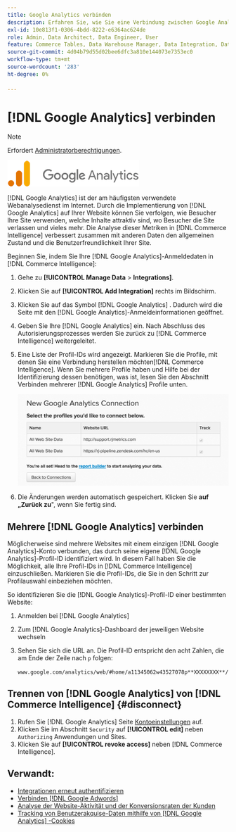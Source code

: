 ```yaml
---
title: Google Analytics verbinden
description: Erfahren Sie, wie Sie eine Verbindung zwischen Google Analytics und  [!DNL Commerce Intelligence] herstellen.
exl-id: 10e813f1-0306-4bdd-8222-e6364ac624de
role: Admin, Data Architect, Data Engineer, User
feature: Commerce Tables, Data Warehouse Manager, Data Integration, Data Import/Export
source-git-commit: 4d04b79d55d02bee6dfc3a810e144073e7353ec0
workflow-type: tm+mt
source-wordcount: '283'
ht-degree: 0%

---
```


# [!DNL Google Analytics] verbinden

>[!NOTE]
>
>Erfordert [Administratorberechtigungen](../../../administrator/user-management/user-management.md).

![Google Analytics-Logo](../../../assets/google-analytics-logo.png)

[!DNL Google Analytics] ist der am häufigsten verwendete Webanalysedienst im Internet. Durch die Implementierung von [!DNL Google Analytics] auf Ihrer Website können Sie verfolgen, wie Besucher Ihre Site verwenden, welche Inhalte attraktiv sind, wo Besucher die Site verlassen und vieles mehr. Die Analyse dieser Metriken in [!DNL Commerce Intelligence] verbessert zusammen mit anderen Daten den allgemeinen Zustand und die Benutzerfreundlichkeit Ihrer Site.

Beginnen Sie, indem Sie Ihre [!DNL Google Analytics]-Anmeldedaten in [!DNL Commerce Intelligence]:

1. Gehe zu **[!UICONTROL Manage Data** > **Integrations]**.

1. Klicken Sie auf **[!UICONTROL Add Integration]** rechts im Bildschirm.

1. Klicken Sie auf das Symbol [!DNL Google Analytics] . Dadurch wird die Seite mit den [!DNL Google Analytics]-Anmeldeinformationen geöffnet.

1. Geben Sie Ihre [!DNL Google Analytics] ein. Nach Abschluss des Autorisierungsprozesses werden Sie zurück zu [!DNL Commerce Intelligence] weitergeleitet.

1. Eine Liste der Profil-IDs wird angezeigt. Markieren Sie die Profile, mit denen Sie eine Verbindung herstellen möchten[!DNL Commerce Intelligence]. Wenn Sie mehrere Profile haben und Hilfe bei der Identifizierung dessen benötigen, was ist, lesen Sie den Abschnitt Verbinden mehrerer [!DNL Google Analytics] Profile unten.

   ![Google Analytics-Admin-Seite mit Profil-ID in URL](../../../assets/list-profile-id.png)<!--{: width="600px"}-->

1. Die Änderungen werden automatisch gespeichert. Klicken Sie **auf „Zurück zu**&quot;, wenn Sie fertig sind.

## Mehrere [!DNL Google Analytics] verbinden

Möglicherweise sind mehrere Websites mit einem einzigen [!DNL Google Analytics]-Konto verbunden, das durch seine eigene [!DNL Google Analytics]-Profil-ID identifiziert wird. In diesem Fall haben Sie die Möglichkeit, alle Ihre Profil-IDs in [!DNL Commerce Intelligence] einzuschließen. Markieren Sie die Profil-IDs, die Sie in den Schritt zur Profilauswahl einbeziehen möchten.

So identifizieren Sie die [!DNL Google Analytics]-Profil-ID einer bestimmten Website:

1. Anmelden bei [!DNL Google Analytics]
1. Zum [!DNL Google Analytics]-Dashboard der jeweiligen Website wechseln
1. Sehen Sie sich die URL an. Die Profil-ID entspricht den acht Zahlen, die am Ende der Zeile nach `p` folgen:

   `www.google.com/analytics/web/#home/a11345062w43527078p**XXXXXXXX**/`

## Trennen von [!DNL Google Analytics] von [!DNL Commerce Intelligence] {#disconnect}

1. Rufen Sie [!DNL Google Analytics] Seite [Kontoeinstellungen](https://accounts.google.com/) auf.
1. Klicken Sie im Abschnitt `Security` auf **[!UICONTROL edit]** neben `Authorizing` Anwendungen und Sites.
1. Klicken Sie auf **[!UICONTROL revoke access]** neben [!DNL Commerce Intelligence].

## Verwandt:

* [Integrationen erneut authentifizieren](https://experienceleague.adobe.com/docs/commerce-knowledge-base/kb/how-to/mbi-reauthenticating-integrations.html?lang=de)
* [Verbinden [!DNL Google Adwords]](../integrations/google-adwords.md)
* [Analyse der Website-Aktivität und der Konversionsraten der Kunden](../../analysis/web-act-cust-conversion.md)
* [Tracking von Benutzerakquise-Daten mithilfe von  [!DNL Google Analytics] -Cookies](../../analysis/google-track-user-acq.md)
